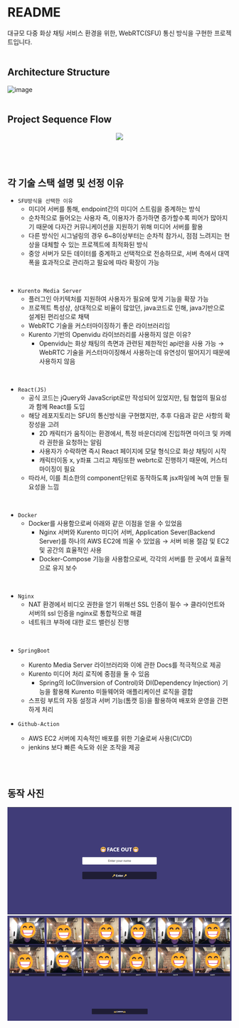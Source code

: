 # README
대규모 다중 화상 채팅 서비스 환경을 위한, WebRTC(SFU) 통신 방식을 구현한  프로젝트입니다.
<br><br>
## Architecture Structure
![image](https://github.com/howudong/Face-Out/assets/53307093/b7ee9645-9ed6-4304-988f-cb04fe70d781)
<br><br>

## Project Sequence Flow
<p align="center"><img src="https://github.com/howudong/Face-Out/assets/53307093/0fdcc786-b582-44ec-b5b4-104665574f8e">
</p>

<br><br>
## 각 기술 스택 설명 및 선정 이유

- `SFU방식을 선택한 이유`
    - 미디어 서버를 통해, endpoint간의 미디어 스트림을 중계하는 방식
    - 순차적으로 들어오는 사용자 즉, 이용자가 증가하면 증가할수록 피어가 많아지기 때문에 다자간 커뮤니케이션을 지원하기 위해 미디어 서버를 활용
    - 다른 방식인 시그널링의 경우 6~8이상부터는 순차적 참가시, 점점 느려지는 현상을 대체할 수 있는 프로젝트에 최적화된 방식
    - 중앙 서버가 모든 데이터를 중계하고 선택적으로 전송하므로, 서버 측에서 대역폭을 효과적으로 관리하고 필요에 따라 확장이 가능
<br>

- `Kurento Media Server`
    - 플러그인 아키텍처를 지원하여 사용자가 필요에 맞게 기능을 확장 가능
    - 프로젝트 특성상, 상대적으로 비율이 많았던, java코드로 인해, java기반으로 설계된  편리성으로 채택
    - WebRTC 기술을 커스터마이징하기 좋은 라이브러리임
    - Kurento 기반의 Openvidu 라이브러리를 사용하지 않은 이유?
        - Openvidu는 화상 채팅의 측면과 관련된 제한적인 api만을 사용 가능
        → WebRTC 기술을 커스터마이징해서 사용하는데 유연성이 떨어지기 때문에 사용하지 않음
<br>

- `React(JS)`
    - 공식 코드는 jQuery와 JavaScript로만 작성되어 있었지만, 팀 협업의 필요성과 함께 React를 도입
    - 해당 레포지토리는 SFU의 통신방식을 구현했지만, 추후 다음과 같은 사항의 확장성을 고려
        - 2D 캐릭터가 움직이는 환경에서, 특정 바운더리에 진입하면 마이크 및 카메라 권한을 요청하는 알림
        - 사용자가 수락하면 즉시 React 페이지에 모달 형식으로 화상 채팅이 시작
        - 캐릭터이동 x, y좌표 그리고 채팅또한 webrtc로 진행하기 때문에, 커스터마이징이 필요
    - 따라서, 이를 최소한의 component단위로 동작하도록 jsx파일에 녹여 만들 필요성을 느낌
<br>

- `Docker`
    - Docker를 사용함으로써 아래와 같은 이점을 얻을 수 있었음
        - Nginx 서버와 Kurento 미디어 서버, Application Sever(Backend Server)를 하나의 AWS EC2에 띄울 수 있었음 
          → 서버 비용 절감 및 EC2 및 공간의 효율적인 사용
        - Docker-Compose 기능을 사용함으로써, 각각의 서버를 한 곳에서 효율적으로 유지 보수
<br>

- `Nginx`
    - NAT 환경에서 비디오 권한을 얻기 위해선 SSL 인증이 필수
    → 클라이언트와 서버의 ssl 인증을 nginx로 통합적으로 해결
    - 네트워크 부하에 대한 로드 밸런싱 진행
<br>

- `SpringBoot`
    - Kurento Media Server 라이브러리와 이에 관한 Docs를 적극적으로 제공
    - Kurento 미디어 처리 로직에 중점을 둘 수 있음
        - Spring의 IoC(Inversion of Control)와 DI(Dependency Injection) 기능을 활용해 Kurento 미들웨어와 애플리케이션 로직을 결합
    - 스프링 부트의 자동 설정과 서버 기능(톰캣 등)을 활용하여 배포와 운영을 간편하게 처리


- `Github-Action`
    - AWS EC2 서버에 지속적인 배포를 위한 기술로써 사용(CI/CD)
    - jenkins 보다 빠른 속도와 쉬운 조작을 제공

<br><br>
## 동작 사진
![alt text](그림3.png)
![alt text](그림4.png)